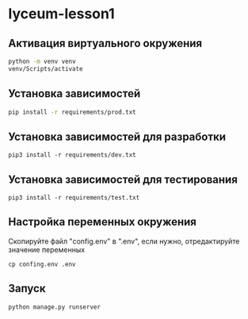 # lyceum-lesson1

## Активация виртуального окружения
```bash
python -m venv venv
venv/Scripts/activate
```

## Установка зависимостей 
```bash
pip install -r requirements/prod.txt
```

## Установка зависимостей для разработки
```commandline
pip3 install -r requirements/dev.txt
```

## Установка зависимостей для тестирования
```commandline
pip3 install -r requirements/test.txt
```

## Настройка переменных окружения
Скопируйте файл "config.env" в ".env", если нужно, отредактируйте значение переменных
```commandline
cp confing.env .env
```

## Запуск
```commandline
python manage.py runserver
```